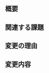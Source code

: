 ## 概要

<!-- この Pull Request では何を変更しましたか？ -->

## 関連する課題

<!-- 関連する Issue や課題があればリンクを記載してください。 -->
<!-- 例: Fixes #123 -->

## 変更の理由

<!-- なぜこの変更が必要ですか？ -->

## 変更内容

<!-- 具体的にどのような変更を行いましたか？ -->
